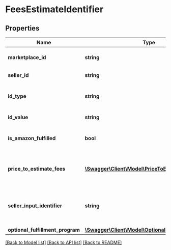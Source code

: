 # FeesEstimateIdentifier

## Properties
Name | Type | Description | Notes
------------ | ------------- | ------------- | -------------
**marketplace_id** | **string** | A marketplace identifier. | [optional] 
**seller_id** | **string** | The seller identifier. | [optional] 
**id_type** | **string** | The type of item identifier specified. | [optional] 
**id_value** | **string** | The item identifier. | [optional] 
**is_amazon_fulfilled** | **bool** | When true, the offer is fulfilled by Amazon. | [optional] 
**price_to_estimate_fees** | [**\Swagger\Client\Model\PriceToEstimateFees**](PriceToEstimateFees.md) | The item price on which the fee estimate is based. | [optional] 
**seller_input_identifier** | **string** | A unique identifier provided by the caller to track this request. | [optional] 
**optional_fulfillment_program** | [**\Swagger\Client\Model\OptionalFulfillmentProgram**](OptionalFulfillmentProgram.md) |  | [optional] 

[[Back to Model list]](../README.md#documentation-for-models) [[Back to API list]](../README.md#documentation-for-api-endpoints) [[Back to README]](../README.md)


